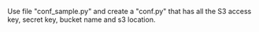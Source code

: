 Use file "conf_sample.py" and create a "conf.py" that has all the S3 access key, secret key, bucket name and s3 location. 
